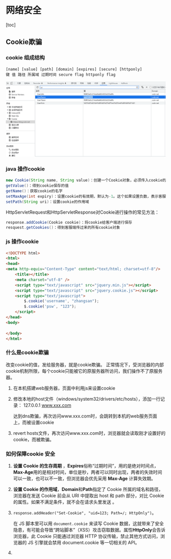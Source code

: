 # 网络安全

[toc]

## Cookie欺骗

### cookie 组成结构

```
[name] [value] [path] [domain] [expires] [secure] [httponly]
键 值 路径 所属域 过期时间 secure flag httponly flag
```

![image-20221021165731640](https://raw.githubusercontent.com/Assassin-King/Typora-Note/master/Images/markdown/image-20221021165731640.png)



### java 操作cookie

```java
new Cookie(String name, String value)：创建一个Cookie对象，必须传入cookie的名字和cookie的值
getValue()：得到cookie保存的值
getName()：获取cookie的名字
setMaxAge(int expiry)：设置cookie的有效期，默认为-1。这个如果设置负数，表示客服端关闭，cookie就会删除。0表示马上删除。正数表示有效时间，单位是秒。
setPath(String uri)：设置cookie的作用域
```



HttpServletRequest和HttpServletResponse对Cookie进行操作的常见方法：

```java
response.addCookie(Cookie cookie)：将cookie给客户端进行保存
resquest.getCookies()：得到客服端传过来的所有cookie对象
```

### js 操作cookie

```html
<!DOCTYPE html>
<html>
<head>
<meta http-equiv="Content-Type" content="text/html; charset=utf-8"/>
    <title></title>
    <meta charset="utf-8" />
    <script type="text/javascript" src="jquery.min.js"></script>
    <script type="text/javascript" src="jquery.cookie.js"></script>
    <script type="text/javascript">
        $.cookie('username', "zhangsan");
        $.cookie('psw', "123");
    </script>
</head>
<body>

</body>
</html>
```



### 什么是cookie欺骗

改变cookie的值，发给服务器，就是cookie欺骗。
正常情况下，受浏览器的内部cookie机制所限，每个cookie只能被它的原服务器所访问，我们操作不了原服务器。

1. 在本机搭建web服务器，页面中利用js来设置cookie

2. 修改本地的host文件（windows/system32/drivers/etc/hosts），添加一行记录：  127.0.0.1 www.xxx.com

   达到dns欺骗，再次访问www.xxx.com时，会跳转到本机的web服务页面上，而被设置cookie

3. revert hosts文件，再次访问www.xxx.com时，浏览器就会读取刚才设置好的cookie，而被欺骗。 

### 如何保障cookie 安全

1. **设置 Cookie 的生存周期** ，**Expires**俗称“过期时间”，用的是绝对时间点，**Max-Age**用的是相对时间，单位是秒，两者可以同时出现，两者的失效时间可以一致，也可以不一致，但浏览器会优先采用 **Max-Age** 计算失效期。

2. **设置 Cookie 的作用域**，**Domain**和**Path**指定了 Cookie 所属的域名和路径，浏览器在发送 Cookie 前会从 URI 中提取出 host 和 path 部分，对比 Cookie 的属性。如果不满足条件，就不会在请求头里发送 。

3. `response.addHeader("Set-Cookie", "uid=123; Path=/; HttpOnly")`。

   在 JS 脚本里可以用 `document.cookie` 来读写 Cookie 数据，这就带来了安全隐患，有可能会导致“跨站脚本”（XSS）攻击窃取数据。属性**HttpOnly**会告诉浏览器，此 Cookie 只能通过浏览器 HTTP 协议传输，禁止其他方式访问，浏览器的 JS 引擎就会禁用 document.cookie 等一切相关的 API。

4. 

